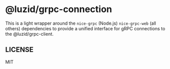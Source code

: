 # @luzid/grpc-connection

This is a light wrapper around the `nice-grpc` (Node.js) `nice-grpc-web` (all others)
dependencies to provide a unified interface for gRPC connections to the @luzid/grpc-client.

## LICENSE

MIT
